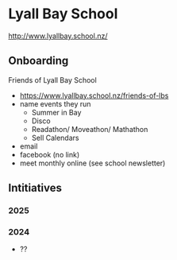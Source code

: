 # Lyall Bay School

http://www.lyallbay.school.nz/


## Onboarding

Friends of Lyall Bay School
  - https://www.lyallbay.school.nz/friends-of-lbs
  - name events they run
    - Summer in Bay
    - Disco
    - Readathon/ Moveathon/ Mathathon
    - Sell Calendars
  - email
  - facebook (no link)
  - meet monthly online (see school newsletter)

## Intitiatives

### 2025

### 2024

- ??

